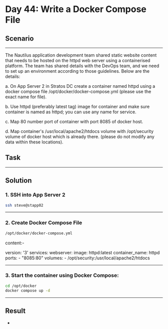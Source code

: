 # Day 44: Write a Docker Compose File

## Scenario
---
The Nautilus application development team shared static website content that needs to be hosted on the httpd web server using a containerised platform. The team has shared details with the DevOps team, and we need to set up an environment according to those guidelines. Below are the details:

a. On App Server 2 in Stratos DC create a container named httpd using a docker compose file /opt/docker/docker-compose.yml (please use the exact name for file). 

b. Use httpd (preferably latest tag) image for container and make sure container is named as httpd; you can use any name for service. 

c. Map 80 number port of container with port 8085 of docker host. 

d. Map container's /usr/local/apache2/htdocs volume with /opt/security volume of docker host which is already there. (please do not modify any data within these locations).
## Task


---

## Solution

### 1. SSH into App Server 2

```bash
ssh steve@stapp02
```

---

### 2. Create Docker Compose File

```bash
/opt/docker/docker-compose.yml
```
content:-

version: '3'
services:
  webserver:
    image: httpd:latest
    container_name: httpd
    ports:
      - "8085:80"
    volumes:
      - /opt/security:/usr/local/apache2/htdocs

---

### 3. Start the container using Docker Compose:

```bash
cd /opt/docker
docker compose up -d
```

---



## Result

- 

